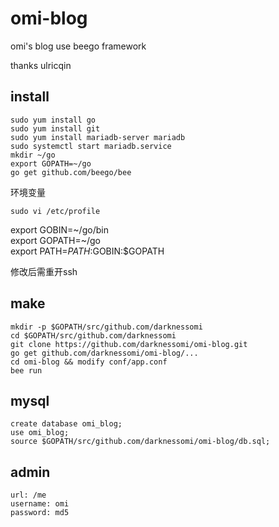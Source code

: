 omi-blog
==========

omi's blog use beego framework

thanks ulricqin

## install 


```
sudo yum install go  
sudo yum install git  
sudo yum install mariadb-server mariadb  
sudo systemctl start mariadb.service  
mkdir ~/go
export GOPATH=~/go
go get github.com/beego/bee
``` 
环境变量  
``` 
sudo vi /etc/profile
```  

export GOBIN=~/go/bin  
export GOPATH=~/go  
export PATH=$PATH:$GOBIN:$GOPATH  

修改后需重开ssh
## make

```
mkdir -p $GOPATH/src/github.com/darknessomi
cd $GOPATH/src/github.com/darknessomi
git clone https://github.com/darknessomi/omi-blog.git
go get github.com/darknessomi/omi-blog/...
cd omi-blog && modify conf/app.conf
bee run
```
## mysql

```
create database omi_blog;
use omi_blog;
source $GOPATH/src/github.com/darknessomi/omi-blog/db.sql;
```


## admin 

```
url: /me
username: omi
password: md5
```